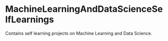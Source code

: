 # MachineLearningAndDataScienceSelfLearnings
Contains self learning projects on Machine Learning and Data Science.
